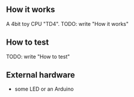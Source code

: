 <!---

This file is used to generate your project datasheet. Please fill in the information below and delete any unused
sections.

You can also include images in this folder and reference them in the markdown. Each image must be less than
512 kb in size, and the combined size of all images must be less than 1 MB.
-->

## How it works

A 4bit toy CPU "TD4".
TODO: write "How it works"

## How to test

TODO: write "How to test"

## External hardware

- some LED or an Arduino
